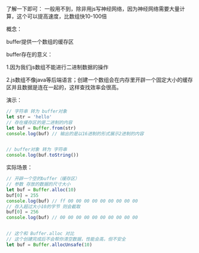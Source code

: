 了解一下即可：
一般用不到，除非用js写神经网络，因为神经网络需要大量计算，这个可以提高速度，比数组快10-100倍

概念：

buffer提供一个数组的缓存区

buffer存在的意义：

1.因为我们js数组不能进行二进制数据的操作

2.js数组不像java等后端语言；创建一个数组会在内存里开辟一个固定大小的缓存区并且数据是连在一起的，这样查找效率会很高。


演示：
```javascript
// 字符串 转为 buffer对象
let str = 'hello'
// 存在缓存区的是二进制的内容
let buf = Buffer.from(str)
console.log(buf) // 输出的是以16进制的形式展示2进制的内容


// buffer对象 转为 字符串
console.log(buf.toString())
```


实际场景：
```javascript
// 开辟一个空的buffer（缓存区）
// 参数 存放的数据的尺寸大小 
let buf = Buffer.alloc(10)
buf[0] = 255
console.log(buf) // ff 00 00 00 00 00 00 00 00 00
// 存入超过大小10的字节 则会截取
buf[0] = 256
console.log(buf) // 00 00 00 00 00 00 00 00 00 00


// 这个和 Buffer.alloc 对比
// 这个创建完成后不会帮你清空数据，性能会高，但不安全
let buf = Buffer.allocUnsafe(10)
```